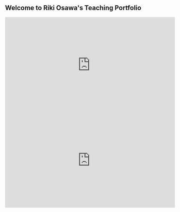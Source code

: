 ## Welcome to Riki Osawa's Teaching Portfolio

<iframe width="560" height="315" src="https://www.youtube.com/embed/5DkzC3R9W1Y" frameborder="0" allow="autoplay; encrypted-media" allowfullscreen></iframe>
<iframe width="560" height="315" src="https://www.youtube.com/embed/ihk9QdNIAsA" frameborder="0" allow="autoplay; encrypted-media" allowfullscreen></iframe>
